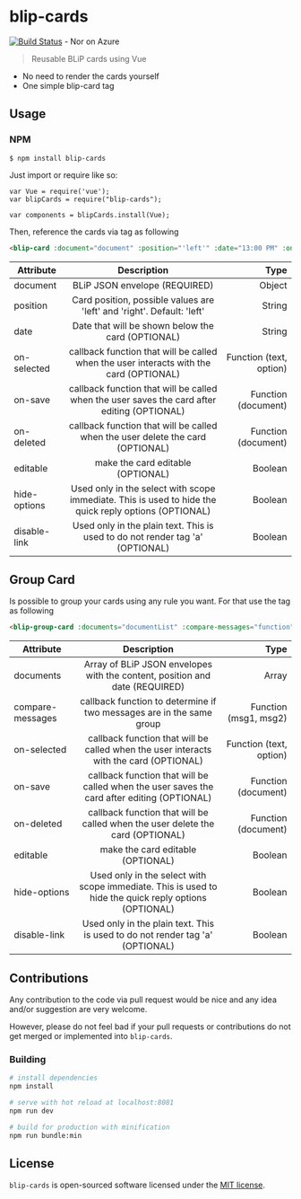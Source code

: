 # blip-cards

[![Build Status](https://travis-ci.com/takenet/blip-cards-vue-components.svg?branch=master)](https://travis-ci.com/takenet/blip-cards-vue-components) - Nor on Azure

> Reusable BLiP cards using Vue

- No need to render the cards yourself
- One simple blip-card tag


## Usage

### NPM

```
$ npm install blip-cards
```

Just import or require like so:

```
var Vue = require('vue');
var blipCards = require("blip-cards");

var components = blipCards.install(Vue);
```

Then, reference the cards via <blip-card> tag as following

```html
<blip-card :document="document" :position="'left'" :date="13:00 PM" :on-selected="function" :on-save="function" :editable="true" :hide-options="false" :disable-link="false"/>
```

| Attribute   |      Description      |  Type |
|----------|:-------------:|------:|
| document | BLiP JSON envelope (REQUIRED) | Object |
| position |  Card position, possible values are 'left' and 'right'. Default: 'left' | String |
| date |    Date that will be shown below the card (OPTIONAL)   |   String |
| on-selected | callback function that will be called when the user interacts with the card (OPTIONAL) | Function (text, option)|
| on-save | callback function that will be called when the user saves the card after editing (OPTIONAL) | Function (document) |
| on-deleted | callback function that will be called when the user delete the card (OPTIONAL) | Function (document) |
| editable| make the card editable (OPTIONAL) | Boolean |
| hide-options | Used only in the select with scope immediate. This is used to hide the quick reply options (OPTIONAL) | Boolean |
| disable-link | Used only in the plain text. This is used to do not render tag 'a' (OPTIONAL) | Boolean |

## Group Card
Is possible to group your cards using any rule you want. For that use the <blip-group-card> tag as following

```html
<blip-group-card :documents="documentList" :compare-messages="function" :on-selected="function" :on-save="function" :editable="true" :hide-options="false" :disable-link="false"/>
```

| Attribute   |      Description      |  Type |
|----------|:-------------:|------:|
| documents | Array of BLiP JSON envelopes with the content, position and date (REQUIRED) | Array |
| compare-messages | callback function to determine if two messages are in the same group | Function (msg1, msg2) |
| on-selected | callback function that will be called when the user interacts with the card (OPTIONAL) | Function (text, option)|
| on-save | callback function that will be called when the user saves the card after editing (OPTIONAL) | Function (document) |
| on-deleted | callback function that will be called when the user delete the card (OPTIONAL) | Function (document) |
| editable| make the card editable (OPTIONAL) | Boolean |
| hide-options | Used only in the select with scope immediate. This is used to hide the quick reply options (OPTIONAL) | Boolean |
| disable-link | Used only in the plain text. This is used to do not render tag 'a' (OPTIONAL) | Boolean |

## Contributions
Any contribution to the code via pull request would be nice and any idea and/or suggestion are very welcome.

However, please do not feel bad if your pull requests or contributions do not get merged or implemented into `blip-cards`.

### Building

```bash
# install dependencies
npm install

# serve with hot reload at localhost:8081
npm run dev

# build for production with minification
npm run bundle:min
```

<a id="license"></a>
## License
`blip-cards` is open-sourced software licensed under the [MIT license](http://opensource.org/licenses/MIT).
